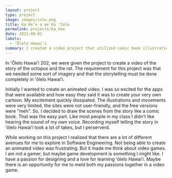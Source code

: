 ```yaml
---
layout: project
type: project
image: images/iole.png
title: Ka Heʻe a me Ka ʻIole
permalink: projects/ka_hee
date: 2021-09-02
labels: 
  - ʻŌlelo Hawaiʻi
summary: I created a video project that utilized comic book illustrations of the story called Ka Heʻe a me Ka ʻIole.
---
```


In ʻŌlelo Hawaiʻi 202, we were given the project to create a video of the story of the octopus and the rat. The requirement for this 
project was that we needed some sort of imagery and that the storytelling must be done completely in ʻōlelo Hawaiʻi. 

Initially I wanted to create an animated video. I was so excited for the apps that were available and how easy they said it was to create 
your very own cartoon. My excitement quickly dissipated. The illustrations and movements were very limited, the sites were not 
user-friendly, and the free versions were "meh". So, I decided to draw the scenes from the story like a comic book. That was the easy 
part. Like most people in my class I didnʻt like hearing the sound of my own voice. Recording myself telling the story in ʻōlelo Hawaiʻi 
took a lot of takes, but I perserverd.

While working on this project I realized that there are a lot of different avenues for me to explore in Software Engineering. Not being 
able to create an animated video was frustrating. But it made me think about video games. I am not a gamer, but maybe game development is 
something I might like. I have a passion for designing and a love for learning ʻōlelo Hawaiʻi. Maybe there is an opportunity for me to 
meld both my passions together in a video game. 



 
